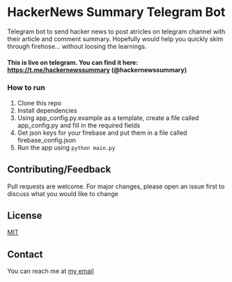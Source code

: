 # HackerNews Summary Telegram Bot

Telegram bot to send hacker news to post atricles on telegram channel with their article and comment summary.
Hopefully would help you quickly skim through firehose... without loosing the learnings.


#### This is live on telegram. You can find it here: https://t.me/hackernewssummary (@hackernewssummary)


### How to run
1. Clone this repo
2. Install dependencies
3. Using app_config.py.example as a template, create a file called app_config.py and fill in the required fields
4. Get json keys for your firebase and put them in a file called firebase_config.json
4. Run the app using `python main.py`

## Contributing/Feedback
Pull requests are welcome. For major changes, please open an issue first to discuss what you would like to change

## License
[MIT](https://choosealicense.com/licenses/mit/)

## Contact
You can reach me at [my email](mailto:archit18221@iiitd.ac.in)